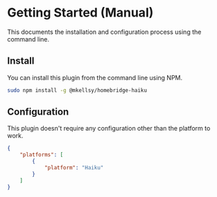 # Getting Started (Manual)

This documents the installation and configuration process using the command line.

## Install

You can install this plugin from the command line using NPM.

```bash
sudo npm install -g @mkellsy/homebridge-haiku
```

## Configuration

This plugin doesn't require any configuration other than the platform to work.

```json
{
    "platforms": [
        {
            "platform": "Haiku"
        }
    ]
}
```

